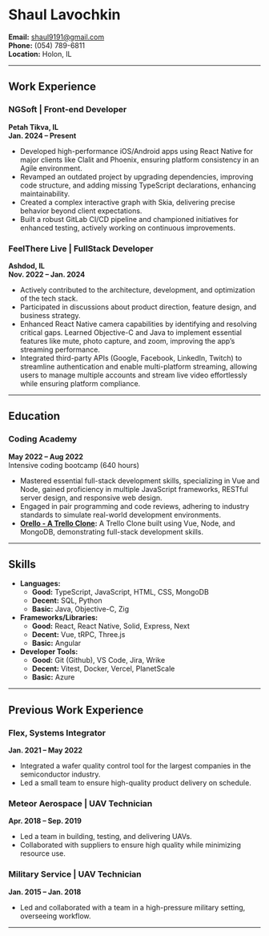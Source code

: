 # Shaul Lavochkin  
**Email:** shaul9191@gmail.com  
**Phone:** (054) 789-6811  
**Location:** Holon, IL

---

## Work Experience

### NGSoft | Front-end Developer  
**Petah Tikva, IL**  
**Jan. 2024 – Present**

- Developed high-performance iOS/Android apps using React Native for major clients like Clalit and Phoenix, ensuring platform consistency in an Agile environment.
- Revamped an outdated project by upgrading dependencies, improving code structure, and adding missing TypeScript declarations, enhancing maintainability.
- Created a complex interactive graph with Skia, delivering precise behavior beyond client expectations.
- Built a robust GitLab CI/CD pipeline and championed initiatives for enhanced testing, actively working on continuous improvements.

### FeelThere Live | FullStack Developer  
**Ashdod, IL**  
**Nov. 2022 – Jan. 2024**

- Actively contributed to the architecture, development, and optimization of the tech stack.
- Participated in discussions about product direction, feature design, and business strategy.
- Enhanced React Native camera capabilities by identifying and resolving critical gaps. Learned Objective-C and Java to implement essential features like mute, photo capture, and zoom, improving the app’s streaming performance.
- Integrated third-party APIs (Google, Facebook, LinkedIn, Twitch) to streamline authentication and enable multi-platform streaming, allowing users to manage multiple accounts and stream live video effortlessly while ensuring platform compliance.

---

## Education

### Coding Academy  
**May 2022 – Aug 2022**  
Intensive coding bootcamp (640 hours)

- Mastered essential full-stack development skills, specializing in Vue and Node, gained proficiency in multiple JavaScript frameworks, RESTful server design, and responsive web design.
- Engaged in pair programming and code reviews, adhering to industry standards to simulate real-world development environments.
- **[Orello - A Trello Clone](https://orello.onrender.com/#/):** A Trello Clone built using Vue, Node, and MongoDB, demonstrating full-stack development skills.

---

## Skills

- **Languages:**  
  - **Good:** TypeScript, JavaScript, HTML, CSS, MongoDB  
  - **Decent:** SQL, Python  
  - **Basic:** Java, Objective-C, Zig
- **Frameworks/Libraries:**  
  - **Good:** React, React Native, Solid, Express, Next  
  - **Decent:** Vue, tRPC, Three.js  
  - **Basic:** Angular
- **Developer Tools:**  
  - **Good:** Git (Github), VS Code, Jira, Wrike  
  - **Decent:** Vitest, Docker, Vercel, PlanetScale  
  - **Basic:** Azure

---

## Previous Work Experience

### Flex, Systems Integrator  
**Jan. 2021 – May 2022**

- Integrated a wafer quality control tool for the largest companies in the semiconductor industry.
- Led a small team to ensure high-quality product delivery on schedule.

### Meteor Aerospace | UAV Technician  
**Apr. 2018 – Sep. 2019**

- Led a team in building, testing, and delivering UAVs.
- Collaborated with suppliers to ensure high quality while minimizing resource use.

### Military Service | UAV Technician  
**Jan. 2015 – Jan. 2018**

- Led and collaborated with a team in a high-pressure military setting, overseeing workflow.

---

